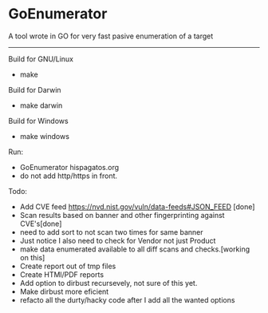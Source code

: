 # GoEnumerator
A tool wrote in GO for very fast pasive enumeration of a target

---
Build for GNU/Linux  
- make

Build for Darwin
- make darwin

Build for Windows
- make windows

Run:  
- GoEnumerator hispagatos.org
- do not add http/https in front.


Todo:
- Add CVE feed https://nvd.nist.gov/vuln/data-feeds#JSON_FEED [done]
- Scan results based on banner and other fingerprinting against CVE's[done]
 - need to add sort to not scan two times for same banner
 - Just notice I also need to check for Vendor not just Product
- make data enumerated available to all diff scans and checks.[working on this]
- Create report out of tmp files
- Create HTMl/PDF reports
- Add option to dirbust recursevely, not sure of this yet.
 - Make dirbust more eficient
- refacto all the durty/hacky code after I add all the wanted options
